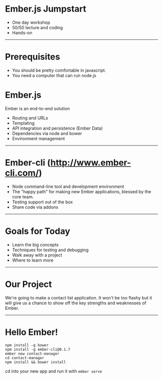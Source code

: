 # Ember.js Jumpstart

* One day workshop
* 50/50 lecture and coding
* Hands-on 

---

# Prerequisites

* You should be pretty comfortable in javascript.  
* You need a computer that can run node.js

# Ember.js

Ember is an end-to-end solution

* Routing and URLs
* Templating
* API integration and persistence (Ember Data)
* Dependencies via node and bower
* Environment management

---

# Ember-cli (http://www.ember-cli.com/)

* Node command-line tool and development environment
* The "happy path" for making new Ember applications, blessed by the core team.
* Testing support out of the box
* Share code via addons

---

# Goals for Today

* Learn the big concepts
* Techniques for testing and debugging
* Walk away with a project
* Where to learn more

---

# Our Project

We're going to make a contact list application.  It won't be too flashy but it will give us a chance
to show off the key strengths and weaknesses of Ember.

---

# Hello Ember!

```
npm install -g bower
npm install -g ember-cli@0.1.7
ember new contact-manager
cd contact-manager
npm install && bower install
```

cd into your new app and run it with `ember serve`
